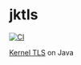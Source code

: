 # jktls

[![CI](https://github.com/ocadaruma/jktls/actions/workflows/ci.yml/badge.svg)](https://github.com/ocadaruma/jktls/actions/workflows/ci.yml)

[Kernel TLS](https://docs.kernel.org/networking/tls.html) on Java
